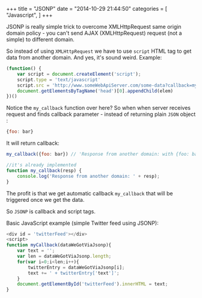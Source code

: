 +++
title = "JSONP"
date = "2014-10-29 21:44:50"
categories = [
    "Javascript",
]
+++

JSONP is really simple trick to overcome XMLHttpRequest same origin domain policy - you can't send AJAX (XMLHttpRequest) request (not a simple) to different domain.

<!--more-->

So instead of using `XMLHttpRequest` we have to use `script` HTML tag to get data from another domain. And yes, it's sound weird. Example:

```js
(function() {
	var script = document.createElement('script');
	script.type = 'text/javascript'
	script.src = 'http://www.someWebApiServer.com/some-data?callback=my_callback';
	document.getElementsByTagName('head')[0].appendChild(elem)
})()
```

Notice the `my_callback` function over here? So when when server receives request and finds callback parameter - instead of returning plain `JSON` object :

```js
{foo: bar}
```

It will return callback: 

```js
my_callback({foo: bar}) // 'Response from another domain: with {foo: bar}

//it's already implemented
function my_callback(resp) {
	console.log('Response from another domain: ' + resp);
}
```

The profit is that we get automatic callback `my_callback` that will be triggered once we get the data.

So `JSONP` is callback and script tags.

Basic JavaScript example (simple Twitter feed using JSONP):

```js
<div id = 'twitterFeed'></div>
<script>
function myCallback(dataWeGotViaJsonp){
    var text = '';
    var len = dataWeGotViaJsonp.length;
    for(var i=0;i<len;i++){
        twitterEntry = dataWeGotViaJsonp[i];
        text += ' + twitterEntry['text']';
    }
    document.getElementById('twitterFeed').innerHTML = text;
}
```